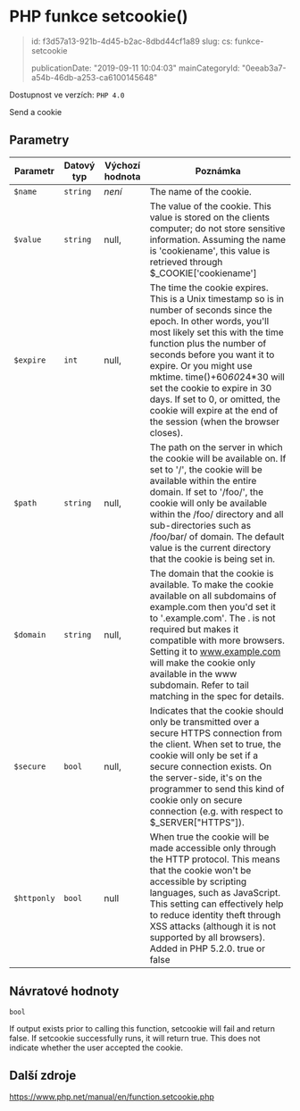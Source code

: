 PHP funkce setcookie()
======================

> id: f3d57a13-921b-4d45-b2ac-8dbd44cf1a89
> slug:
> 	cs: funkce-setcookie
>
> publicationDate: "2019-09-11 10:04:03"
> mainCategoryId: "0eeab3a7-a54b-46db-a253-ca6100145648"

Dostupnost ve verzích: `PHP 4.0`

Send a cookie


Parametry
--------------

| Parametr | Datový typ | Výchozí hodnota | Poznámka |
|-----|-----|-----|-----|
| `$name` | `string` | *není* | The name of the cookie. |
| `$value` | `string` | null, | The value of the cookie. This value is stored on the clients computer; do not store sensitive information. Assuming the name is 'cookiename', this value is retrieved through $_COOKIE['cookiename'] |
| `$expire` | `int` | null, | The time the cookie expires. This is a Unix timestamp so is in number of seconds since the epoch. In other words, you'll most likely set this with the time function plus the number of seconds before you want it to expire. Or you might use mktime. time()+60*60*24*30 will set the cookie to expire in 30 days. If set to 0, or omitted, the cookie will expire at the end of the session (when the browser closes). |
| `$path` | `string` | null, | The path on the server in which the cookie will be available on. If set to '/', the cookie will be available within the entire domain. If set to '/foo/', the cookie will only be available within the /foo/ directory and all sub-directories such as /foo/bar/ of domain. The default value is the current directory that the cookie is being set in. |
| `$domain` | `string` | null, | The domain that the cookie is available. To make the cookie available on all subdomains of example.com then you'd set it to '.example.com'. The . is not required but makes it compatible with more browsers. Setting it to www.example.com will make the cookie only available in the www subdomain. Refer to tail matching in the spec for details. |
| `$secure` | `bool` | null, | Indicates that the cookie should only be transmitted over a secure HTTPS connection from the client. When set to true, the cookie will only be set if a secure connection exists. On the server-side, it's on the programmer to send this kind of cookie only on secure connection (e.g. with respect to $_SERVER["HTTPS"]). |
| `$httponly` | `bool` | null | When true the cookie will be made accessible only through the HTTP protocol. This means that the cookie won't be accessible by scripting languages, such as JavaScript. This setting can effectively help to reduce identity theft through XSS attacks (although it is not supported by all browsers). Added in PHP 5.2.0. true or false |


Návratové hodnoty
----------------

`bool`

If output exists prior to calling this function,
setcookie will fail and return false. If
setcookie successfully runs, it will return true.
This does not indicate whether the user accepted the cookie.

Další zdroje
------------

https://www.php.net/manual/en/function.setcookie.php

